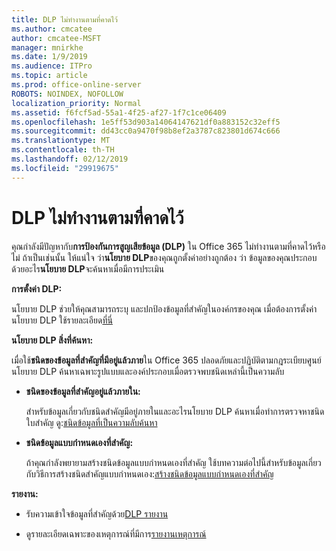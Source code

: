 ```yaml
---
title: DLP ไม่ทำงานตามที่คาดไว้
ms.author: cmcatee
author: cmcatee-MSFT
manager: mnirkhe
ms.date: 1/9/2019
ms.audience: ITPro
ms.topic: article
ms.prod: office-online-server
ROBOTS: NOINDEX, NOFOLLOW
localization_priority: Normal
ms.assetid: f6fcf5ad-55a1-4f25-af27-1f7c1ce06409
ms.openlocfilehash: 1e5ff53d903a14064147621df0a883152c32eff5
ms.sourcegitcommit: dd43cc0a9470f98b8ef2a3787c823801d674c666
ms.translationtype: MT
ms.contentlocale: th-TH
ms.lasthandoff: 02/12/2019
ms.locfileid: "29919675"
---
```

# <a name="dlp-not-working-as-expected"></a>DLP ไม่ทำงานตามที่คาดไว้


คุณกำลังมีปัญหากับ**การป้องกันการสูญเสียข้อมูล (DLP)** ใน Office 365 ไม่ทำงานตามที่คาดไว้หรือไม่ ถ้าเป็นเช่นนั้น ให้แน่ใจ ว่า**นโยบาย DLP**ของคุณถูกตั้งค่าอย่างถูกต้อง ว่า ข้อมูลของคุณประกอบด้วยอะไร**นโยบาย DLP**จะค้นหาเมื่อมีการประเมิน 
  
 **การตั้งค่า DLP:**
  
นโยบาย DLP ช่วยให้คุณสามารถระบุ และปกป้องข้อมูลที่สำคัญในองค์กรของคุณ เมื่อต้องการตั้งค่านโยบาย DLP ใช้รายละเอียด[ที่นี่](https://docs.microsoft.com/office365/securitycompliance/prevent-data-loss#set-up-dlp)
  
 **นโยบาย DLP สิ่งที่ค้นหา:**
  
เมื่อใช้**ชนิดของข้อมูลที่สำคัญที่มีอยู่แล้วภาย**ใน Office 365 ปลอดภัยและปฏิบัติตามกฎระเบียบศูนย์ นโยบาย DLP ค้นหาเฉพาะรูปแบบและองค์ประกอบเมื่อตรวจพบชนิดเหล่านี้เป็นความลับ 
  
- **ชนิดของข้อมูลที่สำคัญอยู่แล้วภายใน:**
    
    สำหรับข้อมูลเกี่ยวกับชนิดสำคัญมีอยู่ภายในและอะไรนโยบาย DLP ค้นหาเมื่อทำการตรวจหาชนิดใบสำคัญ ดู:[ชนิดข้อมูลที่เป็นความลับค้นหา](https://docs.microsoft.com/office365/securitycompliance/what-the-sensitive-information-types-look-for)
    
- **ชนิดข้อมูลแบบกำหนดเองที่สำคัญ:**
    
    ถ้าคุณกำลังพยายามสร้างชนิดข้อมูลแบบกำหนดเองที่สำคัญ ใช้บทความต่อไปนี้สำหรับข้อมูลเกี่ยวกับวิธีการสร้างชนิดสำคัญแบบกำหนดเอง:[สร้างชนิดข้อมูลแบบกำหนดเองที่สำคัญ](https://docs.microsoft.com/office365/securitycompliance/create-a-custom-sensitive-information-type)
    
 **รายงาน:**
  
- รับความเข้าใจข้อมูลที่สำคัญด้วย[DLP รายงาน](https://docs.microsoft.com/office365/securitycompliance/data-loss-prevention-policies#dlp-reports)
    
- ดูรายละเอียดเฉพาะของเหตุการณ์ที่มีการ[รายงานเหตุการณ์](https://docs.microsoft.com/office365/securitycompliance/data-loss-prevention-policies#incident-reports)
    


